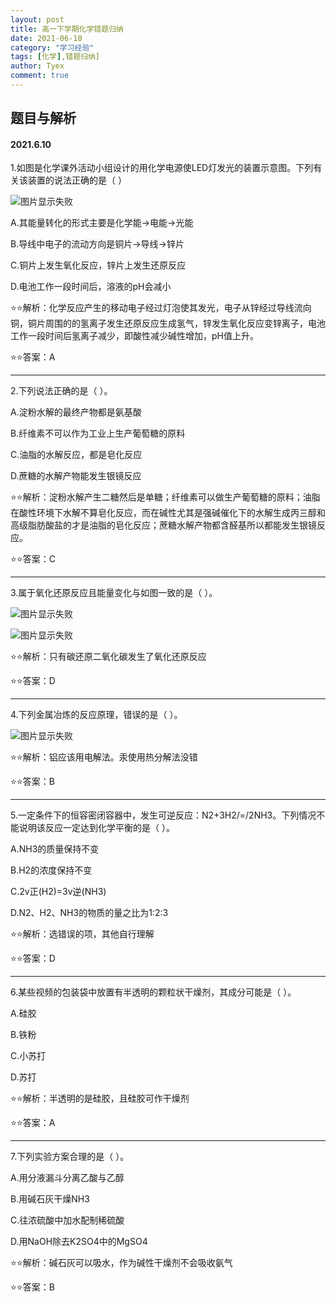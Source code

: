```yaml
---
layout: post
title: 高一下学期化学错题归纳
date: 2021-06-10
category: "学习经验"
tags: [化学],错题归纳]
author: Tyex
comment: true
---
```


## 题目与解析

#### 2021.6.10

  1.如图是化学课外活动小组设计的用化学电源使LED灯发光的装置示意图。下列有关该装置的说法正确的是（ ）
  
  ![图片显示失败](https://z3.ax1x.com/2021/06/10/22oho8.png)
  
  A.其能量转化的形式主要是化学能→电能→光能

  B.导线中电子的流动方向是铜片→导线→锌片

  C.铜片上发生氧化反应，锌片上发生还原反应

  D.电池工作一段时间后，溶液的pH会减小

  ⭐⭐解析：化学反应产生的移动电子经过灯泡使其发光，电子从锌经过导线流向铜，铜片周围的的氢离子发生还原反应生成氢气，锌发生氧化反应变锌离子，电池工作一段时间后氢离子减少，即酸性减少碱性增加，pH值上升。

  ⭐⭐答案：A

---

  2.下列说法正确的是（ ）。
  
  A.淀粉水解的最终产物都是氨基酸

  B.纤维素不可以作为工业上生产葡萄糖的原料

  C.油脂的水解反应，都是皂化反应

  D.蔗糖的水解产物能发生银镜反应

  ⭐⭐解析：淀粉水解产生二糖然后是单糖；纤维素可以做生产葡萄糖的原料；油脂在酸性环境下水解不算皂化反应，而在碱性尤其是强碱催化下的水解生成丙三醇和高级脂肪酸盐的才是油脂的皂化反应；蔗糖水解产物都含醛基所以都能发生银镜反应。

  ⭐⭐答案：C

---

  3.属于氧化还原反应且能量变化与如图一致的是（ ）。
  
  ![图片显示失败](https://z3.ax1x.com/2021/06/10/22xsKO.png)
  
  ![图片显示失败](https://z3.ax1x.com/2021/06/10/22xRIA.png)

  ⭐⭐解析：只有碳还原二氧化碳发生了氧化还原反应

  ⭐⭐答案：D

---

  4.下列金属冶炼的反应原理，错误的是（ ）。
  
  ![图片显示失败](https://z3.ax1x.com/2021/06/10/22xjGq.png)

  ⭐⭐解析：铝应该用电解法。汞使用热分解法没错

  ⭐⭐答案：B

---

  5.一定条件下的恒容密闭容器中，发生可逆反应：N2+3H2/=/2NH3。下列情况不能说明该反应一定达到化学平衡的是（ ）。
  
  A.NH3的质量保持不变

  B.H2的浓度保持不变

  C.2v正(H2)=3v逆(NH3)

  D.N2、H2、NH3的物质的量之比为1:2:3

  ⭐⭐解析：选错误的项，其他自行理解

  ⭐⭐答案：D

---

  6.某些视频的包装袋中放置有半透明的颗粒状干燥剂，其成分可能是（ ）。
  
  A.硅胶

  B.铁粉

  C.小苏打

  D.苏打

  ⭐⭐解析：半透明的是硅胶，且硅胶可作干燥剂

  ⭐⭐答案：A

---

  7.下列实验方案合理的是（ ）。
  
  A.用分液漏斗分离乙酸与乙醇

  B.用碱石灰干燥NH3

  C.往浓硫酸中加水配制稀硫酸

  D.用NaOH除去K2SO4中的MgSO4

  ⭐⭐解析：碱石灰可以吸水，作为碱性干燥剂不会吸收氨气

  ⭐⭐答案：B